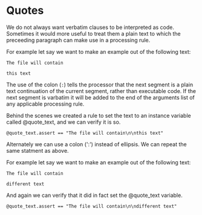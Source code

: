 # Quotes

We do not always want verbatim clauses to be interpreted as code.
Sometimes it would more useful to treat them a plain text to 
which the preceeding paragraph can make use in a processing rule.

For example let say we want to make an example out of the following
text:

    The file will contain

    this text

The use of the colon (`:`) tells the processor that the next
segment is a plain text continuation of the current segment, rather
than executable code. If the next segment is varbatim it will be added to
the end of the arguments list of any applicable processing rule.

Behind the scenes we created a rule to set the text to an instance
variable called @quote_text, and we can verify it is so.

    @quote_text.assert == "The file will contain\n\nthis text"

Alternately we can use a colon (':') instead of ellipsis. We can repeat
the same statment as above.

For example let say we want to make an example out of the following
text:

    The file will contain

    different text

And again we can verify that it did in fact set the @quote_text variable.

    @quote_text.assert == "The file will contain\n\ndifferent text"

